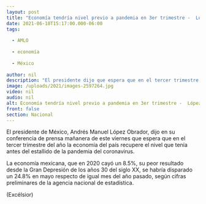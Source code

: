 ```yaml
---
layout: post
title: "Economía tendría nivel previo a pandemia en 3er trimestre -  López Obrador"
date: 2021-06-18T15:17:00.000-06:00
tags:
  
  - AMLO
  
  - economía
  
  - México
  
author: nil
description: "El presidente dijo que espera que en el tercer trimestre del año la economía del país recupere el nivel que tenía antes del estallido de la pandemia del coronavirus"
image: /uploads/2021/images-2597264.jpg
video: nil
audio: nil
alt: Economía tendría nivel previo a pandemia en 3er trimestre -  López Obrador
front: false
section: Nacional
---
```


El presidente de México, Andrés Manuel López Obrador, dijo en su conferencia de prensa mañanera de este viernes que espera que en el tercer trimestre del año la economía del país recupere el nivel que tenía antes del estallido de la pandemia del coronavirus.

La economía mexicana, que en 2020 cayó un 8.5%, su peor resultado desde la Gran Depresión de los años 30 del siglo XX, se habría disparado un 24.8% en mayo respecto de igual mes del año pasado, según cifras preliminares de la agencia nacional de estadística.

(Excélsior)